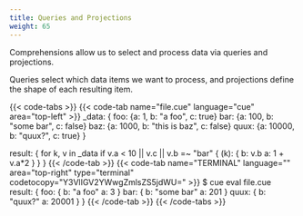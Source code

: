 ```yaml
---
title: Queries and Projections
weight: 65
---
```


Comprehensions allow us to select and process data via queries and projections.

Queries select which data items we want to process,
and projections define the shape of each resulting item.

<!--more-->

{{< code-tabs >}}
{{< code-tab name="file.cue" language="cue" area="top-left" >}}
_data: {
	foo: {a: 1, b: "a foo", c: true}
	bar: {a: 100, b: "some bar", c: false}
	baz: {a: 1000, b: "this is baz", c: false}
	quux: {a: 10000, b: "quux?", c: true}
}

result: {
	for k, v in _data
	if v.a < 10 || v.c || v.b =~ "bar" {
		(k): {
			b: v.b
			a: 1 + v.a*2
		}
	}
}
{{< /code-tab >}}
{{< code-tab name="TERMINAL" language="" area="top-right" type="terminal" codetocopy="Y3VlIGV2YWwgZmlsZS5jdWU=" >}}
$ cue eval file.cue
result: {
    foo: {
        b: "a foo"
        a: 3
    }
    bar: {
        b: "some bar"
        a: 201
    }
    quux: {
        b: "quux?"
        a: 20001
    }
}
{{< /code-tab >}}
{{< /code-tabs >}}
